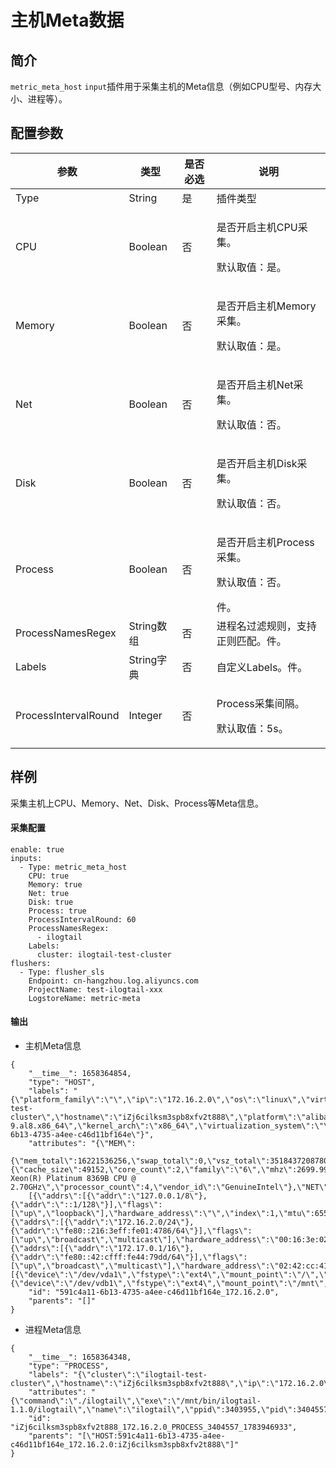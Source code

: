 # 主机Meta数据

## 简介

`metric_meta_host` `input`插件用于采集主机的Meta信息（例如CPU型号、内存大小、进程等）。

## 配置参数

| 参数          | 类型      | 是否必选 | 说明                                                                                         |
| ----------- | ------- | ---- | ------------------------------------------------------------------------------------------ |
| Type        | String  | 是    | 插件类型                                                                                       |
| CPU     | Boolean  | 否    | <p>是否开启主机CPU采集。</p><p>默认取值：是。</p> |
| Memory | Boolean  | 否   | <p>是否开启主机Memory采集。</p><p>默认取值：是。</p> |
| Net    | Boolean | 否    | <p>是否开启主机Net采集。</p><p>默认取值：否。</p> |
| Disk    | Boolean | 否    | <p>是否开启主机Disk采集。</p><p>默认取值：否。</p> |
| Process  | Boolean | 否    | <p>是否开启主机Process采集。</p><p>默认取值：否。</p>件。                                                                               |
| ProcessNamesRegex  | String数组 | 否    | 进程名过滤规则，支持正则匹配。件。                                                                               |
| Labels  | String字典 | 否    | 自定义Labels。件。                                                                               |
| ProcessIntervalRound  | Integer | 否    | <p>Process采集间隔。</p><p>默认取值：5s。</p> |

## 样例

采集主机上CPU、Memory、Net、Disk、Process等Meta信息。

#### 采集配置

```
enable: true
inputs:
  - Type: metric_meta_host
    CPU: true
    Memory: true
    Net: true
    Disk: true
    Process: true
    ProcessIntervalRound: 60
    ProcessNamesRegex:
      - ilogtail
    Labels:
      cluster: ilogtail-test-cluster
flushers:
  - Type: flusher_sls
    Endpoint: cn-hangzhou.log.aliyuncs.com
    ProjectName: test-ilogtail-xxx
    LogstoreName: metric-meta
```

#### 输出
* 主机Meta信息
```
{
    "__time__": 1658364854,
    "type": "HOST",
    "labels": "{\"platform_family\":\"\",\"ip\":\"172.16.2.0\",\"os\":\"linux\",\"virtualization_role\":\"guest\",\"boot_time\":\"1640524878\",\"platform_version\":\"3\",\"cluster\":\"ilogtail-test-cluster\",\"hostname\":\"iZj6cilksm3spb8xfv2t888\",\"platform\":\"alibaba\",\"kernel_version\":\"5.10.60-9.al8.x86_64\",\"kernel_arch\":\"x86_64\",\"virtualization_system\":\"\",\"host_id\":\"591c4a11-6b13-4735-a4ee-c46d11bf164e\"}",
    "attributes": "{\"MEM\":
    {\"mem_total\":16221536256,\"swap_total\":0,\"vsz_total\":35184372087808},\"CPU\":{\"cache_size\":49152,\"core_count\":2,\"family\":\"6\",\"mhz\":2699.998,\"model\":\"106\",\"model_name\":\"Intel(R) Xeon(R) Platinum 8369B CPU @ 2.70GHz\",\"processor_count\":4,\"vendor_id\":\"GenuineIntel\"},\"NET\":
    [{\"addrs\":[{\"addr\":\"127.0.0.1/8\"},{\"addr\":\"::1/128\"}],\"flags\":[\"up\",\"loopback\"],\"hardware_address\":\"\",\"index\":1,\"mtu\":65536,\"name\":\"lo\"},{\"addrs\":[{\"addr\":\"172.16.2.0/24\"},{\"addr\":\"fe80::216:3eff:fe01:4786/64\"}],\"flags\":[\"up\",\"broadcast\",\"multicast\"],\"hardware_address\":\"00:16:3e:02:47:86\",\"index\":2,\"mtu\":1500,\"name\":\"eth0\"},{\"addrs\":[{\"addr\":\"172.17.0.1/16\"},{\"addr\":\"fe80::42:cfff:fe44:79dd/64\"}],\"flags\":[\"up\",\"broadcast\",\"multicast\"],\"hardware_address\":\"02:42:cc:41:79:dd\",\"index\":3,\"mtu\":1500,\"name\":\"docker0\"}],\"DISK\":[{\"device\":\"/dev/vda1\",\"fstype\":\"ext4\",\"mount_point\":\"/\",\"opts\":\"rw,relatime\"},{\"device\":\"/dev/vdb1\",\"fstype\":\"ext4\",\"mount_point\":\"/mnt\",\"opts\":\"rw,relatime\"}]}",
    "id": "591c4a11-6b13-4735-a4ee-c46d11bf164e_172.16.2.0",
    "parents": "[]"
}
```

* 进程Meta信息 
```
{
    "__time__": 1658364348,
    "type": "PROCESS",
    "labels": "{\"cluster\":\"ilogtail-test-cluster\",\"hostname\":\"iZj6cilksm3spb8xfv2t888\",\"ip\":\"172.16.2.0\"}",
    "attributes": "{\"command\":\"./ilogtail\",\"exe\":\"/mnt/bin/ilogtail-1.1.0/ilogtail\",\"name\":\"ilogtail\",\"ppid\":3403955,\"pid\":3404557}",
    "id": "iZj6cilksm3spb8xfv2t888_172.16.2.0_PROCESS_3404557_1783946933",
    "parents": "[\"HOST:591c4a11-6b13-4735-a4ee-c46d11bf164e_172.16.2.0:iZj6cilksm3spb8xfv2t888\"]"
}
```